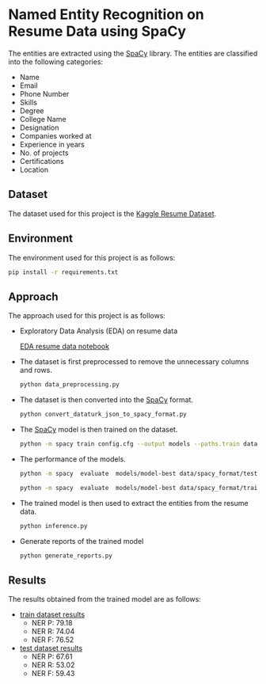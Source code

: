 Named Entity Recognition on Resume Data using SpaCy
==================================================
The entities are extracted using the [SpaCy](https://spacy.io/) library. The entities are classified into the following categories:
* Name
* Email
* Phone Number
* Skills
* Degree
* College Name
* Designation
* Companies worked at
* Experience in years
* No. of projects
* Certifications
* Location

## Dataset
The dataset used for this project is the [Kaggle Resume Dataset](https://www.kaggle.com/dataturks/resume-entities-for-ner).

## Environment
The environment used for this project is as follows:

 ```bash
 pip install -r requirements.txt
 ```
 



## Approach
The approach used for this project is as follows:
* Exploratory Data Analysis (EDA) on resume data

    [EDA resume data notebook](EDA_resume.ipynb)
* The dataset is first preprocessed to remove the unnecessary columns and rows.
    ```bash
    python data_preprocessing.py
    ```
  
* The dataset is then converted into the [SpaCy](https://spacy.io/) format.
    ```bash
    python convert_dataturk_json_to_spacy_format.py
    ```
* The [SpaCy](https://spacy.io/) model is then trained on the dataset.
    ```bash
    python -m spacy train config.cfg --output models --paths.train data/spacy_format/train_data.spacy --paths.dev data/spacy_format/test_data.spacy 
    ```
* The performance of the models.
    ```bash
    python -m spacy  evaluate  models/model-best data/spacy_format/test_data.spacy --output logs/test_results.json | tee logs/evaluate_test.log

    python -m spacy  evaluate  models/model-best data/spacy_format/train_data.spacy --output logs/train_results.json | tee logs/evaluate_train.log
    
    ```
* The trained model is then used to extract the entities from the resume data.
    ```bash
    python inference.py
    ```
* Generate reports of the trained model
    ```bash
    python generate_reports.py
    ```
## Results
The results obtained from the trained model are as follows:
- [train dataset results](logs/evaluate_train.log)
    * NER P:   79.18 
    * NER R:   74.04 
    * NER F:   76.52 
- [test dataset results](logs/evaluate_test.log)
    * NER P:   67.61 
    * NER R:   53.02 
    * NER F:   59.43 